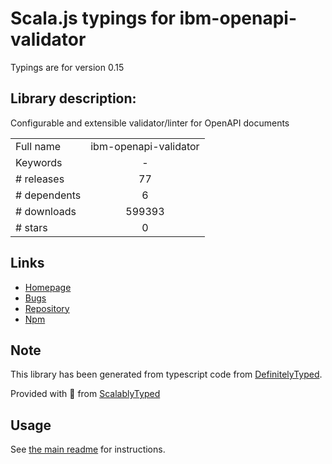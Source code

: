 
# Scala.js typings for ibm-openapi-validator

Typings are for version 0.15

## Library description:
Configurable and extensible validator/linter for OpenAPI documents

|                    |                 |
| ------------------ | :-------------: |
| Full name          | ibm-openapi-validator |
| Keywords           | - |
| # releases         | 77 |
| # dependents       | 6 |
| # downloads        | 599393 |
| # stars            | 0 |

## Links
- [Homepage](https://github.com/IBM/openapi-validator#readme)
- [Bugs](https://github.com/IBM/openapi-validator/issues)
- [Repository](https://github.com/IBM/openapi-validator)
- [Npm](https://www.npmjs.com/package/ibm-openapi-validator)
    


## Note
This library has been generated from typescript code from [DefinitelyTyped](https://definitelytyped.org).

Provided with :purple_heart: from [ScalablyTyped](https://github.com/oyvindberg/ScalablyTyped)

## Usage
See [the main readme](../../readme.md) for instructions.


